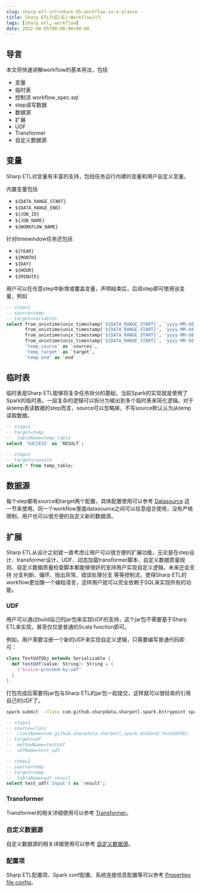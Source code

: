 ```yaml
---
slug: sharp-etl-introduce-05-workflow-in-a-glance
title: Sharp ETL介绍(五):Workflow入门
tags: [sharp etl, workflow]
date: 2022-08-05T00:00:00+08:00
---
```


## 导言


本文将快速讲解workflow的基本用法，包括

* 变量
* 临时表
* 控制流 workflow_spec.sql
* step读写数据
* 数据源
* 扩展
 * UDF
 * Transformer
 * 自定义数据源

<!--truncate-->

## 变量

Sharp ETL对变量有丰富的支持，包括任务运行内建的变量和用户自定义变量。

内置变量包括

* `${DATA_RANGE_START}`
* `${DATA_RANGE_END}`
* `${JOB_ID}`
* `${JOB_NAME}`
* `${WORKFLOW_NAME}`

针对timewindow任务还包括

* `${YEAR}`
* `${MONTH}`
* `${DAY}`
* `${HOUR}`
* `${MINUTE}`

用户可以在任意step中新增或覆盖变量，声明结束后，后续step即可使用该变量，例如

```sql
-- step=1
-- source=temp
-- target=variables
select from_unixtime(unix_timestamp('${DATA_RANGE_START}', 'yyyy-MM-dd HH:mm:ss'), 'yyyy') as `YEAR`,
       from_unixtime(unix_timestamp('${DATA_RANGE_START}', 'yyyy-MM-dd HH:mm:ss'), 'MM')   as `MONTH`,
       from_unixtime(unix_timestamp('${DATA_RANGE_START}', 'yyyy-MM-dd HH:mm:ss'), 'dd')   as `DAY`,
       from_unixtime(unix_timestamp('${DATA_RANGE_START}', 'yyyy-MM-dd HH:mm:ss'), 'HH')   as `HOUR`,
       'temp_source' as `sources`,
       'temp_target' as `target`,
       'temp_end' as `end`
```

## 临时表

临时表是Sharp ETL能够将复杂任务拆分的基础，当前Spark的实现就是使用了Spark的临时表。一段复杂的逻辑可以拆分为输出到多个临时表来简化逻辑。对于从temp表读数据的step而言，source可以忽略掉，不写source默认认为从temp读取数据。

```sql
-- step=1
-- target=temp
--  tableName=temp_table
select 'SUCCESS' as `RESULT`;

-- step=2
-- target=console
select * from temp_table;
```

<!-- ## 控制流 TODO-->

## 数据源

每个step都有source和target两个配置，具体配置使用可以参考 [Datasource](/docs/datasource) 这一节来使用。同一个workflow里面datasource之间可以任意组合使用，没有严格限制，用户也可以很方便的自定义新的数据源。


## 扩展

Sharp ETL从设计之初就一直考虑让用户可以很方便的扩展功能，无论是在step设计、transformer设计、UDF、动态加载transformer脚本、自定义数据质量规则、自定义数据质量检查脚本都能够很好的支持用户实现自定义逻辑。未来还会支持 分支判断、循环、抛出异常、错误处理分支 等等控制流，使得Sharp ETL的workflow更加像一个编程语言，这样用户就可以完全依赖于SQL来实现所有的功能。

### UDF

用户可以通过build自己的jar包来实现UDF的支持，这个jar包不需要基于Sharp ETL来实现，甚至仅仅是普通的Scala function即可。

例如，用户需要注册一个新的UDF来实现自定义逻辑，只需要编写普通代码即可：

```scala
class TestUdfObj extends Serializable {
  def testUdf(value: String): String = {
    s"$value-proceed-by-udf"
  }
}
```

打包完成后需要将jar包与Sharp ETL的jar包一起提交，这样就可以很轻易的引用自己的UDF了。

```bash
spark-submit --class com.github.sharpdata.sharpetl.spark.Entrypoint spark/build/libs/spark-1.0.0-SNAPSHOT.jar /path/to/your-udf.jar ... ...
```


```sql
-- step=1
-- source=class
--  className=com.github.sharpdata.sharpetl.spark.end2end.TestUdfObj
-- target=udf
--  methodName=testUdf
--  udfName=test_udf

-- step=2
-- source=temp
-- target=temp
--  tableName=udf_result
select test_udf('input') as `result`;
```

### Transformer

Transformer的相关详细使用可以参考 [Transformer](/docs/transformer-guide)。

### 自定义数据源

自定义数据源的相关详细使用可以参考 [自定义数据源](/docs/custom-datasource-guide)。

### 配置项

Sharp ETL配置项、Spark conf配置、系统连接信息配置等可以参考 [Properties file config](/docs/properties-file-config)。